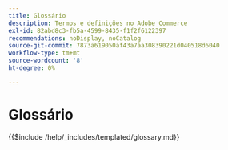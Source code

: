 ```yaml
---
title: Glossário
description: Termos e definições no Adobe Commerce
exl-id: 82abd8c3-fb5a-4599-8435-f1f2f6122397
recommendations: noDisplay, noCatalog
source-git-commit: 7873a619050af43a7aa308390221d040518d6040
workflow-type: tm+mt
source-wordcount: '8'
ht-degree: 0%

---
```



# Glossário

{{$include /help/_includes/templated/glossary.md}}
